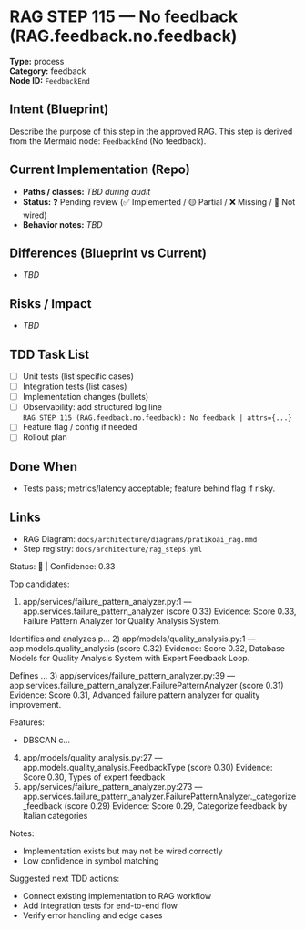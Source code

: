 # RAG STEP 115 — No feedback (RAG.feedback.no.feedback)

**Type:** process  
**Category:** feedback  
**Node ID:** `FeedbackEnd`

## Intent (Blueprint)
Describe the purpose of this step in the approved RAG. This step is derived from the Mermaid node: `FeedbackEnd` (No feedback).

## Current Implementation (Repo)
- **Paths / classes:** _TBD during audit_
- **Status:** ❓ Pending review (✅ Implemented / 🟡 Partial / ❌ Missing / 🔌 Not wired)
- **Behavior notes:** _TBD_

## Differences (Blueprint vs Current)
- _TBD_

## Risks / Impact
- _TBD_

## TDD Task List
- [ ] Unit tests (list specific cases)
- [ ] Integration tests (list cases)
- [ ] Implementation changes (bullets)
- [ ] Observability: add structured log line  
  `RAG STEP 115 (RAG.feedback.no.feedback): No feedback | attrs={...}`
- [ ] Feature flag / config if needed
- [ ] Rollout plan

## Done When
- Tests pass; metrics/latency acceptable; feature behind flag if risky.

## Links
- RAG Diagram: `docs/architecture/diagrams/pratikoai_rag.mmd`
- Step registry: `docs/architecture/rag_steps.yml`


<!-- AUTO-AUDIT:BEGIN -->
Status: 🔌  |  Confidence: 0.33

Top candidates:
1) app/services/failure_pattern_analyzer.py:1 — app.services.failure_pattern_analyzer (score 0.33)
   Evidence: Score 0.33, Failure Pattern Analyzer for Quality Analysis System.

Identifies and analyzes p...
2) app/models/quality_analysis.py:1 — app.models.quality_analysis (score 0.32)
   Evidence: Score 0.32, Database Models for Quality Analysis System with Expert Feedback Loop.

Defines ...
3) app/services/failure_pattern_analyzer.py:39 — app.services.failure_pattern_analyzer.FailurePatternAnalyzer (score 0.31)
   Evidence: Score 0.31, Advanced failure pattern analyzer for quality improvement.

Features:
- DBSCAN c...
4) app/models/quality_analysis.py:27 — app.models.quality_analysis.FeedbackType (score 0.30)
   Evidence: Score 0.30, Types of expert feedback
5) app/services/failure_pattern_analyzer.py:273 — app.services.failure_pattern_analyzer.FailurePatternAnalyzer._categorize_feedback (score 0.29)
   Evidence: Score 0.29, Categorize feedback by Italian categories

Notes:
- Implementation exists but may not be wired correctly
- Low confidence in symbol matching

Suggested next TDD actions:
- Connect existing implementation to RAG workflow
- Add integration tests for end-to-end flow
- Verify error handling and edge cases
<!-- AUTO-AUDIT:END -->